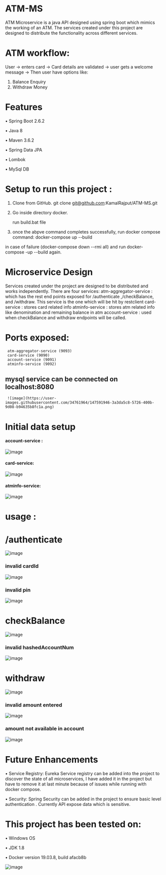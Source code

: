 

# ATM-MS
ATM Microservice is a java API designed using spring boot which mimics the working of an ATM.  The services created under this project are designed to distribute the functionality across different services.
#  ATM workflow:
User -> enters card -> Card details are validated -> user gets a welcome message ->
	Then user have options like:
1.	Balance Enquiry
2.	Withdraw Money

# Features
•	Spring Boot 2.6.2

•	Java 8

•	Maven 3.6.2

•	Spring Data JPA

•	Lombok

•	MySql DB

# Setup to run this project :
1.	Clone from GitHub.
    git clone git@github.com:KamalRajput/ATM-MS.git
2. Go inside directory docker.
            
    run build.bat file 

3. once the abpve command completes successfully, run docker compose command:
      docker-compose up --build

in case of failure (docker-compose down --rmi all) and run docker-compose -up --build again.

# Microservice Design
  Services created under the project are designed to be distributed and works independently.
  There are four services:
    atm-aggregator-service 
        : which has the rest end points exposed for /authenticate ,/checkBalance, and /withdraw. This service is the one which will be hit by restclient 
     card-service : stores card related info
     atminfo-service : stores atm related info like denomination and remaining balance in atm
     account-service : used when checkBalance and withdraw endpoints will be called.
     
# Ports exposed:
     atm-aggregator-service (9093)
     card-service (9090)
     account-service (9091)
     atminfo-service (9092)
     
## mysql service can be connected on localhost:8080
     ![image](https://user-images.githubusercontent.com/34761964/147591946-3a3da5c8-5726-400b-9d08-b94635b8fc1a.png)

      
# Initial data setup
 #### account-service : 
  ![image](https://user-images.githubusercontent.com/34761964/147591118-b44ae743-2414-4b73-bdc1-46ecb041bd76.png)

 #### card-service:
  ![image](https://user-images.githubusercontent.com/34761964/147591080-73620e9b-9c00-4b5c-8ef0-6e5108f5c09d.png)

  
 #### atminfo-service:
  
  ![image](https://user-images.githubusercontent.com/34761964/147591153-111da330-bf56-435b-997f-58a874649c36.png)


# usage :
# /authenticate
![image](https://user-images.githubusercontent.com/34761964/147591235-10f2567f-1458-464a-b1b2-7b2f88cca657.png)

### invalid cardId
![image](https://user-images.githubusercontent.com/34761964/147591287-7a700346-3b38-46f9-ab84-6284b77bb4e9.png)

### invalid pin
![image](https://user-images.githubusercontent.com/34761964/147591338-fa1a2e26-f801-4d84-a2fc-324fcdcdc9e8.png)

# checkBalance
![image](https://user-images.githubusercontent.com/34761964/147591409-0e81537b-c77d-4543-83dd-e853c59a6e95.png)

### invalid hashedAccountNum
![image](https://user-images.githubusercontent.com/34761964/147591461-1f639f33-c073-4551-95e0-532fe1492bb9.png)

# withdraw
![image](https://user-images.githubusercontent.com/34761964/147591556-619db513-aa6f-4c92-9b89-d0f452c2534e.png)

### invalid amount entered
![image](https://user-images.githubusercontent.com/34761964/147591590-bcafd362-6fcd-4802-9e84-f88aaf6d0da6.png)

### amount not available in account
![image](https://user-images.githubusercontent.com/34761964/147591813-07e19514-5fba-4eb6-839f-733ffe359534.png)


# Future Enhancements

•	Service Registry: Eureka Service registry can be added into the project to discover the state of all microservices, I have added it in the project but have to remove it at last minute because of issues while running with docker compose.

•	Security:  Spring Security can be added in the project to ensure basic level authentication . Currently API expose data which is sensitive.

# This project has been tested on:

•	Windows OS

•	JDK 1.8

•	Docker version 19.03.8, build afacb8b

![image](https://user-images.githubusercontent.com/34761964/147592226-96302a32-2a0a-4c22-9c2a-0b00030c51fa.png)


